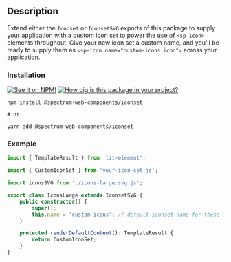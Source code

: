 ## Description

Extend either the `Iconset` or `IconsetSVG` exports of this package to supply your application with a custom icon set to power the use of `<sp-icon>` elements throughout. Give your new icon set a custom name, and you'll be ready to supply them as `<sp-icon name="custom-icons:icon">` across your application.

### Installation

[![See it on NPM!](https://img.shields.io/npm/v/@spectrum-web-components/iconset?style=for-the-badge)](https://www.npmjs.com/package/@spectrum-web-components/iconset)
[![How big is this package in your project?](https://img.shields.io/bundlephobia/minzip/@spectrum-web-components/iconset?style=for-the-badge)](https://bundlephobia.com/result?p=@spectrum-web-components/iconset)

```
npm install @spectrum-web-components/iconset

# or

yarn add @spectrum-web-components/iconset
```

### Example

```ts
import { TemplateResult } from 'lit-element';

import { CustomIconSet } from 'your-icon-set.js';

import iconsSVG from './icons-large.svg.js';

export class IconsLarge extends IconsetSVG {
    public constructor() {
        super();
        this.name = 'custom-icons'; // default iconset name for these icons
    }

    protected renderDefaultContent(): TemplateResult {
        return CustomIconSet;
    }
}
```
